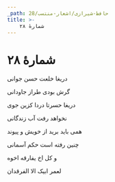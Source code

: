 ```yaml
---
_path: حافظ-شیرازی/اشعار-منتسب/28
title: >-
    شمارهٔ ۲۸
---
```

# شمارهٔ ۲۸

<div class="b" id="bn1"><div class="m1"><p>دریغا خلعت حسن جوانی</p></div>
<div class="m2"><p>گرش بودی طراز جاودانی</p></div></div>
<div class="b" id="bn2"><div class="m1"><p>دریغا حسرتا دردا کزین جوی</p></div>
<div class="m2"><p>نخواهد رفت آب زندگانی</p></div></div>
<div class="b" id="bn3"><div class="m1"><p>همی باید برید از خویش و پیوند</p></div>
<div class="m2"><p>چنین رفته است حکم آسمانی</p></div></div>
<div class="b" id="bn4"><div class="m1"><p>و کل اخ یفارقه اخوه</p></div>
<div class="m2"><p>لعمر ابیک الا الفرقدان</p></div></div>

